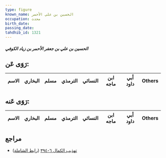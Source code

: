 ```yaml
---
type: figure
known_name: الحسين بن علي الأحمر
occupation: محدث
birth_date:
passing_date:
tahdhib_id: 1321
---
```

##### الحسين بن علي بن جعفر الأحمر بن زياد الكوفي

## رَوَى عَن:
| الاسم | البخاري | مسلم | الترمذي | النسائي | ابن ماجه | أبي داود | Others |
| ----- | ------- | ---- | ------- | ------- | -------- | -------- | ------ |
## رَوَى عَنه:
| الاسم | البخاري | مسلم | الترمذي | النسائي | ابن ماجه | أبي داود | Others |
| ----- | ------- | ---- | ------- | ------- | -------- | -------- | ------ |
## مراجع
- [تهذيب الكمال ٦-٣٩٤](obsidian://open?vault=Tahdhib-al-Kamal&file=Figures/١٣٢١-الحسين%20بن%20علي%20بن%20جعفر%20الأحمر%20بن%20زياد%20الكوفي) ([رابط الشاملة](https://shamela.ws/book/3722/3058))